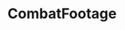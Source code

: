 ---
title: CombatFootage
crosslinks:
- syriancivilwar
- ShitWehraboosSay
- youtubot
- MilitaryGfys
- bestof
- AskHistorians
- botwatch
- Warplanesnuffporn
- MilitaryPorn
- watchpeopledie
- The_Donald
- badhistory
- Military
- 88mm
- ShitAmericansSay
- UkrainianConflict
- Philippines
- DestroyedTanks
- livven
- DankestNasheeds
---